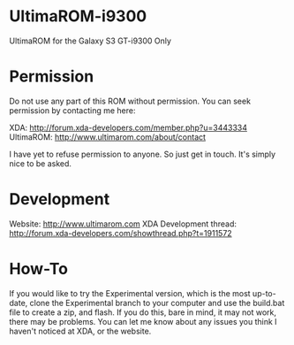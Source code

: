 UltimaROM-i9300
===============

UltimaROM for the Galaxy S3 GT-i9300 Only

Permission
==========

Do not use any part of this ROM without permission. You can seek permission by contacting me here:

XDA: http://forum.xda-developers.com/member.php?u=3443334
UltimaROM: http://www.ultimarom.com/about/contact

I have yet to refuse permission to anyone. So just get in touch. It's simply nice to be asked.

Development
===========

Website: http://www.ultimarom.com
XDA Development thread: http://forum.xda-developers.com/showthread.php?t=1911572

How-To
======

If you would like to try the Experimental version, which is the most up-to-date, clone the Experimental branch to your computer and use the build.bat file to create a zip, and flash. If you do this, bare in mind, it may not work, there may be problems. You can let me know about any issues you think I haven't noticed at XDA, or the website.